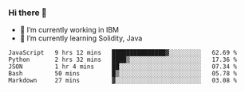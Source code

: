 ### Hi there 👋

<!--
**mathcodeman/mathcodeman** is a ✨ _special_ ✨ repository because its `README.md` (this file) appears on your GitHub profile.

Here are some ideas to get you started:

- 🔭 I’m currently working on ...
- 🌱 I’m currently learning ...
- 👯 I’m looking to collaborate on ...
- 🤔 I’m looking for help with ...
- 💬 Ask me about ...
- 📫 How to reach me: ...
- 😄 Pronouns: ...
- ⚡ Fun fact: ...
-->

- 🔭 I’m currently working in IBM
- 🌱 I’m currently learning Solidity, Java

<!--START_SECTION:waka-->

```text
JavaScript   9 hrs 12 mins   ███████████████▓░░░░░░░░░   62.69 %
Python       2 hrs 32 mins   ████▒░░░░░░░░░░░░░░░░░░░░   17.36 %
JSON         1 hr 4 mins     ██░░░░░░░░░░░░░░░░░░░░░░░   07.34 %
Bash         50 mins         █▒░░░░░░░░░░░░░░░░░░░░░░░   05.78 %
Markdown     27 mins         ▓░░░░░░░░░░░░░░░░░░░░░░░░   03.08 %
```

<!--END_SECTION:waka-->
